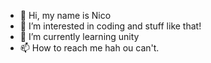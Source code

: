 - 👋 Hi, my name is Nico
- 👀 I’m interested in coding and stuff like that!
- 🌱 I’m currently learning unity
- 📫 How to reach me hah ou can't.

<!---
VZRLegion/VZRLegion is a ✨ special ✨ repository because its `README.md` (this file) appears on your GitHub profile.
You can click the Preview link to take a look at your changes.
--->
